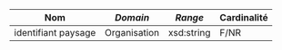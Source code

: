 | **Nom**             | ***Domain*** | ***Range*** | **Cardinalité** |
| ------------------- | ------------ | ----------- | --------------- |
| identifiant paysage | Organisation | xsd:string  | F/NR            |